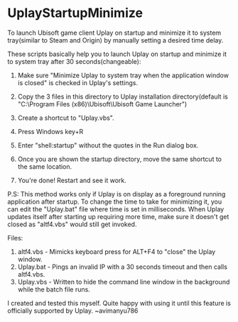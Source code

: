 # UplayStartupMinimize
To launch Ubisoft game client Uplay on startup and minimize it to system tray(similar to Steam and Origin) by manually setting a desired time delay.

These scripts basically help you to launch Uplay on startup and minimize it to system tray after 30 seconds(changeable):

1. Make sure "Minimize Uplay to system tray when the application window is closed" is checked in Uplay's settings.

2. Copy the 3 files in this directory to Uplay installation directory(default is "C:\Program Files (x86)\Ubisoft\Ubisoft Game Launcher\")

3. Create a shortcut to "Uplay.vbs".

4. Press Windows key+R

5. Enter "shell:startup" without the quotes in the Run dialog box.

6. Once you are shown the startup directory, move the same shortcut to the same location.

7. You're done! Restart and see it work.

P.S: This method works only if Uplay is on display as a foreground running application after startup. To change the time to take for minimizing it, you can edit the "Uplay.bat" file where time is set in milliseconds. When Uplay updates itself after starting up requiring more time, make sure it doesn't get closed as "altf4.vbs" would still get invoked.

Files:
1. altf4.vbs - Mimicks keyboard press for ALT+F4 to "close" the Uplay window.
2. Uplay.bat - Pings an invalid IP with a 30 seconds timeout and then calls altf4.vbs.
3. Uplay.vbs - Written to hide the command line window in the background while the batch file runs.

I created and tested this myself. Quite happy with using it until this feature is officially supported by Uplay.
~avimanyu786
